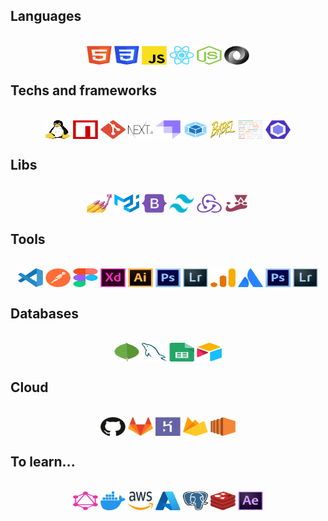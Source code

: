 ## Languages
<div style="display:inline_block" align="center"><br>
  <img align="center" alt="html" height="30" width="40" src="https://github.com/cadumillet/cadumillet/blob/main/icons/html.svg">
  <img align="center" height="30" width="40" src="https://github.com/cadumillet/cadumillet/blob/main/icons/css.svg">
  <img align="center" height="30" width="40" src="https://github.com/cadumillet/cadumillet/blob/main/icons/javascript.svg">
  <img align="center" height="30" width="40" src="https://github.com/cadumillet/cadumillet/blob/main/icons/react.svg">
  <img align="center" height="30" width="40" src="https://github.com/cadumillet/cadumillet/blob/main/icons/nodejs.svg"> 
  <img align="center" height="30" width="40" src="https://github.com/cadumillet/cadumillet/blob/main/icons/json.svg" />
</div>

## Techs and frameworks
<div style="display:inline_block" align="center"><br>
  <img align="center" alt="linux" height="30" width="40" src="https://github.com/cadumillet/cadumillet/blob/main/icons/linux.svg">
  <img align="center" height="30" width="40" src="https://github.com/cadumillet/cadumillet/blob/main/icons/npm.svg">
  <img align="center" height="30" width="40" src="https://github.com/cadumillet/cadumillet/blob/main/icons/git.svg">
  <img align="center" height="30" width="40" src="https://github.com/cadumillet/cadumillet/blob/main/icons/nextjs.svg">
  <img align="center" height="30" width="40" src="https://github.com/cadumillet/cadumillet/blob/main/icons/strapi.svg"> 
  <img align="center" height="30" width="40" src="https://github.com/cadumillet/cadumillet/blob/main/icons/webpack.svg"> 
  <img align="center" height="30" width="40" src="https://github.com/cadumillet/cadumillet/blob/main/icons/babel.svg" />
  <img align="center" height="30" width="40" src="https://github.com/cadumillet/cadumillet/blob/main/icons/prettier.svg"> 
  <img align="center" height="30" width="40" src="https://github.com/cadumillet/cadumillet/blob/main/icons/eslint.svg" />
</div>

## Libs
<div style="display:inline_block" align="center"><br>
  <img align="center" alt="styled-components" height="30" width="40" src="https://github.com/cadumillet/cadumillet/blob/main/icons/styled-components.svg">
  <img align="center" height="30" width="40" src="https://github.com/cadumillet/cadumillet/blob/main/icons/mui.svg">
  <img align="center" height="30" width="40" src="https://github.com/cadumillet/cadumillet/blob/main/icons/bootstrap.svg">
  <img align="center" height="30" width="40" src="https://github.com/cadumillet/cadumillet/blob/main/icons/tailwind.svg">
  <img align="center" height="30" width="40" src="https://github.com/cadumillet/cadumillet/blob/main/icons/redux.svg"> 
  <img align="center" height="30" width="40" src="https://github.com/cadumillet/cadumillet/blob/main/icons/jest.svg" />
</div>

## Tools
<div style="display:inline_block" align="center"><br>
  <img align="center" alt="vscode" height="30" width="40" src="https://github.com/cadumillet/cadumillet/blob/main/icons/vscode.svg">
  <img align="center" height="30" width="40" src="https://github.com/cadumillet/cadumillet/blob/main/icons/postman.svg">
  <img align="center" height="30" width="40" src="https://github.com/cadumillet/cadumillet/blob/main/icons/figma.svg">
  <img align="center" height="30" width="40" src="https://github.com/cadumillet/cadumillet/blob/main/icons/xd.svg">
  <img align="center" height="30" width="40" src="https://github.com/cadumillet/cadumillet/blob/main/icons/illustrator.svg"> 
  <img align="center" height="30" width="40" src="https://github.com/cadumillet/cadumillet/blob/main/icons/photoshop.svg" />
  <img align="center" height="30" width="40" src="https://github.com/cadumillet/cadumillet/blob/main/icons/lightroom.svg" />
  <img align="center" height="30" width="40" src="https://github.com/cadumillet/cadumillet/blob/main/icons/analytics.svg">
  <img align="center" height="30" width="40" src="https://github.com/cadumillet/cadumillet/blob/main/icons/atlassian.svg"> 
  <img align="center" height="30" width="40" src="https://github.com/cadumillet/cadumillet/blob/main/icons/photoshop.svg" />
  <img align="center" height="30" width="40" src="https://github.com/cadumillet/cadumillet/blob/main/icons/lightroom.svg" />
</div>

## Databases
<div style="display:inline_block" align="center"><br>
  <img align="center" alt="mongodb" height="30" width="40" src="https://github.com/cadumillet/cadumillet/blob/main/icons/mongodb.svg">
  <img align="center" height="30" width="40" src="https://github.com/cadumillet/cadumillet/blob/main/icons/mysql.svg">
  <img align="center" height="30" width="40" src="https://github.com/cadumillet/cadumillet/blob/main/icons/sheets.svg">
  <img align="center" height="30" width="40" src="https://github.com/cadumillet/cadumillet/blob/main/icons/airtable.svg">
</div>

## Cloud
<div style="display:inline_block" align="center"><br>
  <img align="center" alt="github" height="30" width="40" src="https://github.com/cadumillet/cadumillet/blob/main/icons/github.svg">
  <img align="center" height="30" width="40" src="https://github.com/cadumillet/cadumillet/blob/main/icons/gitlab.svg">
  <img align="center" alt="github" height="30" width="40" src="https://github.com/cadumillet/cadumillet/blob/main/icons/heroku.svg">
  <img align="center" height="30" width="40" src="https://github.com/cadumillet/cadumillet/blob/main/icons/firebase.svg">
  <img align="center" height="30" width="40" src="https://github.com/cadumillet/cadumillet/blob/main/icons/ec2.svg">
</div>

## To learn...
<div style="display:inline_block" align="center"><br>
  <img align="center" alt="graphql" height="30" width="40" src="https://github.com/cadumillet/cadumillet/blob/main/icons/graphql.svg">
  <img align="center" height="30" width="40" src="https://github.com/cadumillet/cadumillet/blob/main/icons/docker.svg">
  <img align="center" alt="github" height="30" width="40" src="https://github.com/cadumillet/cadumillet/blob/main/icons/aws.svg">
  <img align="center" alt="github" height="30" width="40" src="https://github.com/cadumillet/cadumillet/blob/main/icons/azure.svg">
  <img align="center" height="30" width="40" src="https://github.com/cadumillet/cadumillet/blob/main/icons/postgressql.svg">
  <img align="center" height="30" width="40" src="https://github.com/cadumillet/cadumillet/blob/main/icons/redis.svg">
  <img align="center" height="30" width="40" src="https://github.com/cadumillet/cadumillet/blob/main/icons/aftereffects.svg">
</div>
